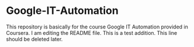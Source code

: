 # Google-IT-Automation
This repository is basically for the course Google IT Automation provided in Coursera.
I am editing the README file. This is a test addition. This line should be 
deleted later.
